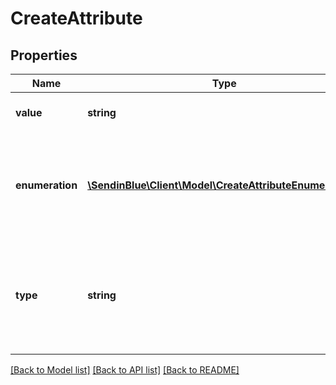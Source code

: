 # CreateAttribute

## Properties
Name | Type | Description | Notes
------------ | ------------- | ------------- | -------------
**value** | **string** | Value of the attribute. Use only if the attribute&#39;s category is &#39;calculated&#39; or &#39;global&#39; | [optional] 
**enumeration** | [**\SendinBlue\Client\Model\CreateAttributeEnumeration[]**](CreateAttributeEnumeration.md) | List of values and labels that the attribute can take. Use only if the attribute&#39;s category is \&quot;category\&quot;. For example, [{\&quot;value\&quot;:1, \&quot;label\&quot;:\&quot;male\&quot;}, {\&quot;value\&quot;:2, \&quot;label\&quot;:\&quot;female\&quot;}] | [optional] 
**type** | **string** | Type of the attribute. Use only if the attribute&#39;s category is &#39;normal&#39;, &#39;category&#39; or &#39;transactional&#39; ( type &#39;boolean&#39; is only available if the category is &#39;normal&#39; attribute, type &#39;id&#39; is only available if the category is &#39;transactional&#39; attribute &amp; type &#39;category&#39; is only available if the category is &#39;category&#39; attribute ) | [optional] 

[[Back to Model list]](../../README.md#documentation-for-models) [[Back to API list]](../../README.md#documentation-for-api-endpoints) [[Back to README]](../../README.md)


